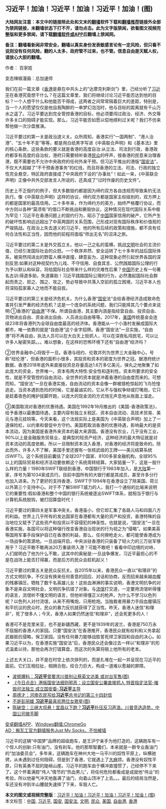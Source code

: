  <h2>习近平！加油！习近平！加油！习近平！加油！(图)</h2> <p class="notice"><b>大陆网友注意：本文中的链接除此处和文末的<a href="https://github.com/bannedbook/fanqiang" >翻墙</a>软件下载和<a href="https://github.com/killgcd/justmysocks/blob/master/README.md">翻墙推荐</a>链接外全部为禁网链接，未翻墙状态下打不开，请勿点击。此为文字版禁闻，欲看图文视频完整版和更多禁闻，请下载<a href="https://github.com/bannedbook/fanqiang">翻墙软件或APP</a>后翻墙上禁闻网。</p><p>备注：翻墙看新闻非常安全，翻墙以真实身份发表敏感言论有一定风险，但只看不说则没有任何风险，翻的人太多，政府管不过来，也不管。信息自由是天赋人权，请放心大胆的翻墙。</b></p>  <div class="entry"> <p>作者： 百家姓</p> <p id="conimg">变态辣椒漫画：总加速师</p> <p>我们在前一篇文章《<a href="https://www.bannedbook.org/bnews/tag/%e9%a6%99%e6%b8%af/" class="st_tag internal_tag" rel="tag" title="标签 香港 下的日志">香港</a>是悬在中共头上的“达摩克利斯剑”》里，己经分析了<a href="https://www.bannedbook.org/bnews/tag/%e4%b9%a0%e8%bf%91%e5%b9%b3/" class="st_tag internal_tag" rel="tag" title="标签 习近平 下的日志">习近平</a>在香港究竟想干什么？在这篇文章里，我们将继续讨论习近平能否达到他的目标？一个人想干什么和他能否干得成，这两者之间常常隔着巨大的差距，特别是，当一个人的愿望仅仅是他自我陶醉的一串梦幻泡泡时，他与目标的距离就有千山万水之遥了。习近平要达到完全管控香港的目标，他必须要闯过政治、经济、外交等许多关口的阻碍才能实现。那么，习近平能否如愿以偿地顺利过关呢？我们不仿来帮他做一次沙盘推演。</p>  <p>习近平要过的第一关是政治道义关。众所周知，香港实行”一国两制”、“港人治港”、“五十年不变”等等，都是用白纸黑字写进《中英联合声明》和《基本法》里的核心条款，这些条款的要义就是香港的高度自治:从立法、司法到行政，香港政府都享有高度的自治权，港府只需要倾听香港<a href="https://www.bannedbook.org/bnews/tag/%E6%B0%91%E4%BC%97/" class="st_tag internal_tag" rel="tag" title="标签 民众 下的日志">民众</a>的呼声，按香港的民意来治理香港，既不需要也不允许中央政府的任何外来干预。但习近平推出的港版“<a href="https://www.bannedbook.org/bnews/tag/%e5%9b%bd%e5%ae%89%e6%b3%95/" class="st_tag internal_tag" rel="tag" title="标签 国安法 下的日志">国安法</a>”，不仅大大超越了“不干预香港事务”的红线，而且将香港的立法、司法、行政的独立性完全悬空，特区政府直接成了中央政府下设的“办事处”！如此一来，《中英联合声明》正像中共外交部发言人所说的，还真成了“过时作废的历史文件”。</p> <p>历史上不乏毁约的例子，但大多数毁约都是因为缔约双方各自违规而导致条钓无法执行。像《中英联合声明》这样的协议，缔约双方都是国家主权级别的，双方押上的都是国家的最高信用。二十多年来，作为缔约方的英方，始终严格覆行协议，而中方则以各种“莫须有”的借口不断挑战和撕毁协议，这种情况在现代国际关系中极为罕见！习近平在香港问题上的毀约行为，昭示了<span class='wp_keywordlink_affiliate'><a href="https://www.bannedbook.org/" title="中国" target="_blank">中国</a></span>国家信用的破产，它所产生的破坏性影响远远超出了中英两国的关系范围，己形成对现有国际秩序和价值观的严竣挑战。在政治上失去道义的习近平，他的所有后续的政策和措施，都不具有任何合法性和正当性，因而他的前程将面临“师出无名”的沼泽之旅。</p> <p>习近平要过的第二关是外交孤立关。他以一己之私的蛮横，挑战<a href="https://www.bannedbook.org/bnews/tag/%E6%96%87%E6%98%8E/" class="st_tag internal_tag" rel="tag" title="标签 文明 下的日志">文明</a>社会的主流价值，已经引发国际社会的众怒。一个秩序井然、安全运转了七十多年的战后国际体系，被突然闯进出的野蛮人横冲直撞，肆意妄为，这种现象必然引起世界各国的深刻反思:如果对这种视契约为儿戏、不守信用、自食其言、公然践踏国际公理的行为予以默认和纵容，将给国际社会带来什么样的灾难性后果？<a href="https://www.bannedbook.org/bnews/tag/%E4%B8%AD%E5%9B%BD/" class="st_tag internal_tag" rel="tag" title="标签 中国 下的日志">中国</a>历史上有一句著名古训:得道多助，失道寡助！习近平践踏国际公理的行为，必然激起国际社会群起而责之、拒之、围之、攻之，势必导致中共落入空前的孤立困境，习近平本人也将深陷孤家寡人之地而不能自拔。</p>  <p>习近平要过的第三关是经济危机关。为什么香港“<a href="https://www.bannedbook.org/bnews/tag/%E5%9B%BD%E5%AE%89/" class="st_tag internal_tag" rel="tag" title="标签 国安 下的日志">国安</a>法”会给香港经济造成致命危害并引发严重的经济危机？这是一个庞杂的系统问题，我们只能择其几个要点来说明:①香港的“<a href="https://www.bannedbook.org/bnews/tag/%E8%87%AA%E7%94%B1%E6%B8%AF/" class="st_tag internal_tag" rel="tag" title="标签 自由港 下的日志">自由港</a>”不保。所谓自由港，其主要内涵是指经营自由、投资自由、货物进出自由、资金进出自由、人员进出自由等等。2017年，<a href="https://www.bannedbook.org/bnews/tag/%e7%be%8e%e5%9b%bd/" class="st_tag internal_tag" rel="tag" title="标签 美国 下的日志">美国</a>传统基金会连续23年将香港列为全球自由度最高的经济体。香港能从一个小渔村发展成国际大都市，唯一依靠的就是“自由港”这个金字招牌。香港“国安法”一旦实施，“自由港”将不再自由，执法人员可以在大白天上街抓人，可以在深夜私闯民宅，可以让许多人秘密失踪。。。难以想象，在这样的恐怖环境下还有“自由港”经济吗？</p> <p>②世界金融中心将毁于一旦。香港与纽约、伦敦并列为世界三大金融中心，号称“纽伦港”，但香港的面积小很多，其投资和资本的密度为世界之冠。据港府统计数据，香港2018年底外来直接投资总存量高达1.6万多亿美元，弹丸之地聚集了如此庞大的资金，世界唯一。资本有两大特性:安全性和逐利性。资本所要求的安全性，就是不受管控的自由流动，全世界的资本就是冲着香港的自由度而来的。可想而知，“国安法”一旦在香港实施，自由流动的资本会像一群被猎枪惊起的飞鸟怆惶逃走。当资本遇到危险的时候，它是最诚实的，它从不与强权争辩或打嘴炮，它只是趁着夜色的掩护拔脚开跑，以庞大的现金流的方式悄无声息地从账面上溜走。</p> <p>③美国取消对香港的优惠待遇。美国在1992年1θ月推出的《美国-香港政策法》，给予香港以最惠国待遇，主要内容有独立关税区、资本自由流动、高技术贸易、美元与港元挂钩等。今天来看，这个法规实际上是美国为《中英联合声明》加上了一道保险杠，以约束和督促中方守约。美国若取消香港的优惠待遇，影响最大的是资本流动，因为美国是香港外来资本的最大来源国。香港没有农业，几乎没有工业，90%以上是金融服务贸易业，是典型的轻资产经济，这种经济的最大特征就是对资本流动的高度依赖。所以一旦限制资本流入香港，对香港的经济将是致命的。除此而外，许多人不了解，美国手里还握有一张核武级的王牌——美元结算系统(SWIFT)。这个系统目前囊括了全球207个国家、8100多家金融机构，全球95%以上的国际贸易和经济活动要依赖这个系统周转结算。大家掂量一下，这是一股什么样的力量！1980年SWIFT联结到香港，中国银行于1983年加入，是<span class='wp_keywordlink_affiliate'><a href="https://www.bannedbook.org/" title="大陆" target="_blank">大陆</a></span>第一家，序号为第1034家成员行。目前中国所有的大银行都是其成员，甚至许多分行也加入进来。为了更好的支持香港，SWIFT于1994年在香港设立了除美国、荷兰以外第三个支持中心。对于不了解SWIFT威力的人，我打一个通俗的比喻来说明它的重要性:假如香港和整个中国的银行系统被逐出SWIFT体系，就相当于银行与计算机系统脱钩，被打回算盘时代！</p>  <p>习近平要过的第四关是军事冲突关。香港虽小，但它却汇集了各路人马和四面八方的利益。世界上几乎所有的发达国家在香港都有大量的资产和投资，香港特殊的自治地位又赋予了这些资产和投资以不容侵犯的神圣性。也就是说，“国安法”一旦在香港实施，各国可以将这种强行改变香港自治现状的行为视之为“侵略”。如果美英等国用军事手段保护自已在香港的利益，那么，任何擦枪走火，都可能使香港成为一场战争的策源地。一旦战端开启，中央派驻香港的只装备了轻火力的三万驻军够用乎？习近平敢不敢再派20万重装师入港？可能不敢吧！看看中印边境的对峙，人们就明白了他为什么不敢，这其中的奥秘是:一旦战争爆发，习近平最担心的不是在战场上能否打得赢，而是后方的民众会趁机起义！</p> <p>习近平要过的第五关是民众反抗关。自2015年以来，香港民众一直以“和理非”的方式文明抗争，不仅没有换来任何善意的回应、对话和协商，反而招来越来越血腥的残暴镇压，牺牲了数千名英雄儿女！这些血淋淋的事实说明，香港文明抗争的对象不是来自文明社会，文明抗争抗错了对象。与<span class='wp_keywordlink'><a href="https://www.bannedbook.org/forum11/topic282.html" title="禁片：评中国共产党的流氓本性" target="_blank">流氓</a></span>打交道，一定要用流氓听得懂的语言，流氓听不懂文明的语言，但他听得懂正义的枪声。为什么不学习以色列呢？以色列人对付流氓，从来不用嘴炮，只用枪炮。当独裁者用暴力手段血腥镇压和平抗议的民众时，民众的暴力反抗就获得了正当性。昨天，香港人迷信“和理非”，死了很多人；今天，香港人如果仍然迷信“和理非”，还会死更多的人！</p> <p>香港可不是克里米亚，也不是新疆西藏，更不是1939年的波兰，香港是750万永不屈服的香港人的家园。只要“国安法”在香港推开，香港民众就有权利和义务拿起武器抵抗侵略，保卫家园。没有任何暴力能够战胜誓死捍卫家园和自由的决心。如果习近平以为，在香港实施“国安法”后，香港民众还会像过去一样以“和理非”的形式温柔以待，那他会再次打错算盘，而这次的失算将赔上他所有的老本。</p>  <p>上述五大关口，并不是在时空上依次排列的，而是扎堆在一起一并呈现在习近平的面前。它们互相拉扯，相拥合抱，绞合力巨大，构成一道难以愈越的屏障。</p> <ul class='op-related-articles' title='相关阅读'> <li><a href='https://www.bannedbook.org/bnews/cbnews/20200622/1348654.html' target='_blank'>波顿爆料：<b>习近平</b>曾要求川普别让蔡英文访美 或对台军售(图)</a></li> <li><a href='https://www.bannedbook.org/bnews/bannedvideo/20200622/1348539.html' target='_blank'>《今日点击》港版国安法细则邪恶：设立国安公署直接抓人 特首指定法官-摧毁司法独立 成立国安委-<b>习近平</b>主导 </a></li> <li><a href='https://www.bannedbook.org/bnews/baitai/20200622/1348538.html' target='_blank'>周德才：河南农民写给<b>习近平</b>总书记的第三十四封信</a></li> <li><a href='https://www.bannedbook.org/bnews/cbnews/20200622/1348493.html' target='_blank'>不是彭丽媛 <b>习近平</b>最喜欢两位女歌星(图)</a></li> <li><a href='https://www.bannedbook.org/bnews/cbnews/20200622/1348479.html' target='_blank'>陈破空：三峡大坝悬！宜昌以下跑？<b>习近平</b>扑压反习声浪。川普竞选造势，中国公司做手脚 </a></li> </ul> <div class="texttj"> <a href="https://github.com/bannedbook/fanqiang/wiki/%E7%A6%81%E9%97%BB%E7%BD%91%E5%AE%89%E5%8D%93%E7%BF%BB%E5%A2%99%E6%96%B0%E9%97%BBAPP" target="_blank">安卓翻墙APP</a>、<a href="https://github.com/bannedbook/fanqiang/wiki/Chrome%E4%B8%80%E9%94%AE%E7%BF%BB%E5%A2%99%E5%8C%85" target="_blank">Windows翻墙:ChromeGo</a><br/> <a href="https://github.com/killgcd/justmysocks/blob/master/README.md" target="_blank">AD：搬瓦工官方翻墙服务Just My Socks，不怕被墙</a> </div><p>习近平的这辆“中国梦”品牌的超级跑车，是王沪宁亲手为他打造的，这辆跑车有一个惊人的创新:只有油门，没有刹车。他的那帮智囊们，本来就是一群专业轰油门的“加油委员会”。多年来，这辆跑车在神州大地一马平川的奴性平原上，纵横驰骋，从未遇到过任何阻碍，但是到了香港，它就遇上了<span class='wp_keywordlink'><a href="https://www.bannedbook.org/bnews/lifebaike/20181016/1013890.html" title="中国留学生试了一下大麻 结果死在回国路上" target="_blank">大麻</a></span>烦。香港没有奴性平原，只有英勇不屈的陡峭山崖。习近平的跑车由于横冲直撞惯了，己经停不下来了。这个怀着满腔“伟人”情节的“热血男儿”，将任何危险都看成是成就他“伟业”的考验，所以他豪气冲天地轰满了油门，向着山顶冲了上去。。。最后的结局当然是，车还没有冲到半山腰就失速摔了下来，车毁人亡。</p><a name='sharetosocial'></a>         <div><b>本文的图文或视频完整版</b>：<a href='https://www.bannedbook.org/bnews/cbnews/20200622/1348687.html'>习近平！加油！习近平！加油！习近平！加油！(图)</a></div>  </div><!--END ENTRY--> <div class="postfooter"> <div>本文标签：<a href="https://www.bannedbook.org/bnews/tag/%E4%B8%AD%E5%9B%BD/" rel="tag">中国</a>, <a href="https://www.bannedbook.org/bnews/tag/%e4%b9%a0%e8%bf%91%e5%b9%b3/" rel="tag">习近平</a>, <a href="https://www.bannedbook.org/bnews/tag/%E5%9B%BD%E5%AE%89/" rel="tag">国安</a>, <a href="https://www.bannedbook.org/bnews/tag/%e5%9b%bd%e5%ae%89%e6%b3%95/" rel="tag">国安法</a>, <a href="https://www.bannedbook.org/bnews/tag/%E6%96%87%E6%98%8E/" rel="tag">文明</a>, <a href="https://www.bannedbook.org/bnews/tag/%E6%B0%91%E4%BC%97/" rel="tag">民众</a>, <a href="https://www.bannedbook.org/bnews/tag/%e7%be%8e%e5%9b%bd/" rel="tag">美国</a>, <a href="https://www.bannedbook.org/bnews/tag/%E8%87%AA%E7%94%B1%E6%B8%AF/" rel="tag">自由港</a>, <a href="https://www.bannedbook.org/bnews/tag/%e9%a6%99%e6%b8%af/" rel="tag">香港</a></div>  </div><!--END POSTFOOTER--> 